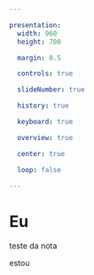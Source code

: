 ```yaml
---

presentation:
  width: 960
  height: 700

  margin: 0.5

  controls: true

  slideNumber: true

  history: true

  keyboard: true

  overview: true

  center: true

  loop: false

---
```


<!-- slide  -->
# Eu
<!-- slide  -->
teste da nota
<!-- slide vertical=true -->
estou
